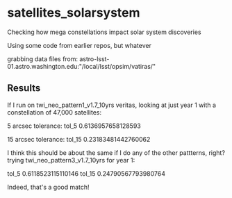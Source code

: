 # satellites_solarsystem
Checking how mega constellations impact solar system discoveries


Using some code from earlier repos, but whatever

grabbing data files from:
astro-lsst-01.astro.washington.edu:"/local/lsst/opsim/vatiras/"




## Results

If I run on twi_neo_pattern1_v1.7_10yrs veritas, looking at just year 1 with a constellation of 47,000 satellites:

5 arcsec tolerance:
tol_5 0.6136957658128593

15 arcsec tolerance:
tol_15 0.23183481442760062

I think this should be about the same if I do any of the other pattterns, right?
trying twi_neo_pattern3_v1.7_10yrs for year 1:

tol_5 0.6118523115110146
tol_15 0.24790567793980764

Indeed, that's a good match!

